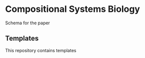 # Compositional Systems Biology
Schema for the paper 

## Templates
This repository contains templates
